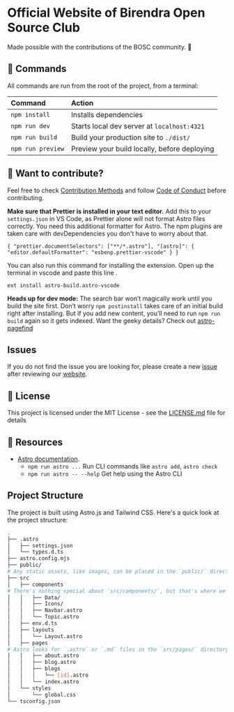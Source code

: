 # Official Website of Birendra Open Source Club

Made possible with the contributions of the BOSC community. 🚀

## 🧞 Commands

All commands are run from the root of the project, from a terminal:

| Command           | Action                                       |
| :---------------- | :------------------------------------------- |
| `npm install`     | Installs dependencies                        |
| `npm run dev`     | Starts local dev server at `localhost:4321`  |
| `npm run build`   | Build your production site to `./dist/`      |
| `npm run preview` | Preview your build locally, before deploying |

## 👀 Want to contribute?

Feel free to check [Contribution Methods](CONTRIBUTING.md) and follow [Code of Conduct](CODE_OF_CONDUCT.md) before contributing.

**Make sure that Prettier is installed in your text editor.** Add this to your `settings.json` in VS Code, as Prettier alone will not format Astro files correctly. You need this additional formatter for Astro. The npm plugins are taken care with devDependencies you don't have to worry about that.

`{
  "prettier.documentSelectors": ["**/*.astro"],
  "[astro]": {
    "editor.defaultFormatter": "esbenp.prettier-vscode"
  }
}`

You can also run this command for installing the extension. Open up the terminal in vscode and paste this line .

`ext install astro-build.astro-vscode`

**Heads up for dev mode:** The search bar won’t magically work until you build the site first. Don’t worry `npm postinstall` takes care of an initial build right after installing. But if you add new content, you’ll need to run `npm run build` again so it gets indexed.
Want the geeky details? Check out [astro-pagefind](https://github.com/shishkin/astro-pagefind)

## Issues

If you do not find the issue you are looking for, please create a new [issue](https://github.com/b0sc/b0sc.github.io/issues/new?assignees=&labels=&projects=&template=custom.md&title=) after reviewing our [website](https://b0sc.github.io/).

## 📄 License

This project is licensed under the MIT License - see the [LICENSE.md](LICENSE.md) file for details

## 🌟 Resources

- [Astro documentation](https://docs.astro.build).
  - `npm run astro ...` Run CLI commands like `astro add`, `astro check`
  - `npm run astro -- --help` Get help using the Astro CLI

## Project Structure

The project is built using Astro.js and Tailwind CSS. Here's a quick look at the project structure:

```bash
.
├── .astro
│   ├── settings.json
│   └── types.d.ts
├── astro.config.mjs
├── public/
# Any static assets, like images, can be placed in the `public/` directory.
├── src
│   ├── components
# There's nothing special about `src/components/`, but that's where we like to put any Astro/React/Vue/Svelte/Preact components.
│   │   ├── Data/
│   │   ├── Icons/
│   │   ├── Navbar.astro
│   │   └── Topic.astro
│   ├── env.d.ts
│   ├── layouts
│   │   └── Layout.astro
│   ├── pages
# Astro looks for `.astro` or `.md` files in the `src/pages/` directory. Each page is exposed as a route based on its file name.
│   │   ├── about.astro
│   │   ├── blog.astro
│   │   ├── blogs
│   │   │   └── [id].astro
│   │   └── index.astro
│   └── styles
│       └── global.css
└── tsconfig.json
```

<!--
references:
https://github.com/manulthanura/Positivus
https://github.com/godruoyi/gblog/tree/gblog-template
 -->
